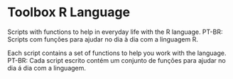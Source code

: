# Toolbox R Language
Scripts with functions to help in everyday life with the R language. 
PT-BR: Scripts com funções para ajudar no dia à dia com a linguagem R.

Each script contains a set of functions to help you work with the language. PT-BR: Cada script escrito contém um conjunto de funções para ajudar no dia á dia com a linguagem. 
